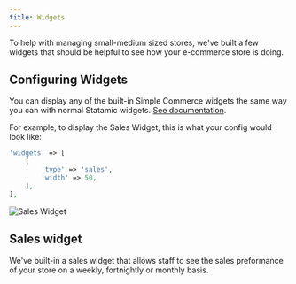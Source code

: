 ```yaml
---
title: Widgets
---
```


To help with managing small-medium sized stores, we've built a few widgets that should be helpful to see how your e-commerce store is doing.

## Configuring Widgets

You can display any of the built-in Simple Commerce widgets the same way you can with normal Statamic widgets. [See documentation](https://statamic.dev/widgets#updater).

For example, to display the Sales Widget, this is what your config would look like:

```php
'widgets' => [
	[
    	'type' => 'sales',
      	'width' => 50,
    ],
],
```

![Sales Widget](/assets/Sales-Widget.png)
## Sales widget

We've built-in a sales widget that allows staff to see the sales preformance of your store on a weekly, fortnightly or monthly basis.
